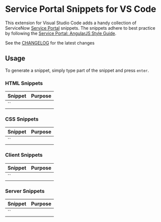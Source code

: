 # Service Portal Snippets for VS Code

This extension for Visual Studio Code adds a handy collection of ServiceNow [Service Portal](https://docs.servicenow.com/bundle/london-servicenow-platform/page/build/service-portal/concept/c_ServicePortal.html) snippets. The snippets adhere to best practice by following the [Service Portal: AngularJS Style Guide](https://github.com/platform-experience/serviceportal-best-practice).

See the [CHANGELOG](CHANGELOG.md) for the latest changes

## Usage

To generate a snippet, simply type part of the snippet and press `enter`.

### HTML Snippets

| Snippet              | Purpose                                    |
| -------------------- | ------------------------------------------ |
| ``                   |                                            |

### CSS Snippets

| Snippet              | Purpose                                    |
| -------------------- | ------------------------------------------ |
| ``                   |                                            |

### Client Snippets

| Snippet              | Purpose                                    |
| -------------------- | ------------------------------------------ |
| ``                   |                                            |

### Server Snippets

| Snippet              | Purpose                                    |
| -------------------- | ------------------------------------------ |
| ``                   |                                            |